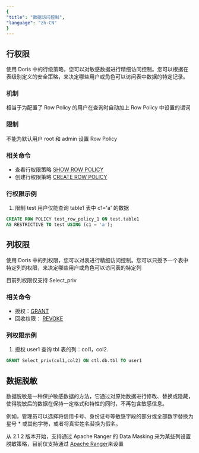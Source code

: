 ```yaml
---
{
"title": "数据访问控制",
"language": "zh-CN"
}
---
```


## 行权限

使用 Doris 中的行级策略，您可以对敏感数据进行精细访问控制。您可以根据在表级别定义的安全策略，来决定哪些用户或角色可以访问表中数据的特定记录。

### 机制

相当于为配置了 Row Policy 的用户在查询时自动加上  Row Policy 中设置的谓词

### 限制

不能为默认用户 root 和 admin 设置 Row Policy

### 相关命令
- 查看行权限策略 [SHOW ROW POLICY](../../../../sql-manual/sql-statements/data-governance/SHOW-ROW-POLICY)
- 创建行权限策略 [CREATE ROW POLICY](../../../../sql-manual/sql-statements/data-governance/CREATE-ROW-POLICY)
### 行权限示例
1. 限制 test 用户仅能查询 table1 表中 c1='a' 的数据

```sql
CREATE ROW POLICY test_row_policy_1 ON test.table1 
AS RESTRICTIVE TO test USING (c1 = 'a');
```
## 列权限
使用 Doris 中的列权限，您可以对表进行精细访问控制。您可以只授予一个表中特定列的权限，来决定哪些用户或角色可以访问表的特定列

目前列权限仅支持 Select_priv

### 相关命令
- 授权：[GRANT](../../../../sql-manual/sql-statements/account-management/GRANT-TO)
- 回收权限： [REVOKE](../../../../sql-manual/sql-statements/account-management/REVOKE-FROM)

### 列权限示例

1. 授权 user1 查询 tbl 表的列：col1，col2.
```sql
GRANT Select_priv(col1,col2) ON ctl.db.tbl TO user1
```

## 数据脱敏
数据脱敏是一种保护敏感数据的方法，它通过对原始数据进行修改、替换或隐藏，使得脱敏后的数据在保持一定格式和特性的同时，不再包含敏感信息。

例如，管理员可以选择将信用卡号、身份证号等敏感字段的部分或全部数字替换为星号 * 或其他字符，或者将真实姓名替换为假名。

从 2.1.2 版本开始，支持通过 Apache Ranger 的 Data Masking 来为某些列设置脱敏策略，目前仅支持通过 [Apache Ranger](./ranger)来设置
